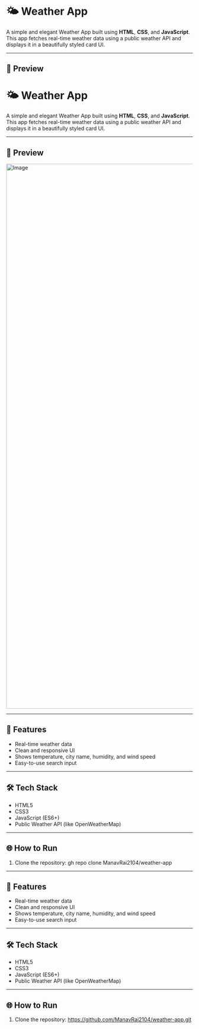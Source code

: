 # 🌤️ Weather App

A simple and elegant Weather App built using **HTML**, **CSS**, and **JavaScript**. This app fetches real-time weather data using a public weather API and displays it in a beautifully styled card UI.

---

## 📸 Preview

# 🌤️ Weather App

A simple and elegant Weather App built using **HTML**, **CSS**, and **JavaScript**. This app fetches real-time weather data using a public weather API and displays it in a beautifully styled card UI.

---

## 📸 Preview

<img width="1470" alt="Image" src="https://github.com/user-attachments/assets/e153934a-a58a-400f-a5f9-2ad962b8e67f" />

---

## 🚀 Features

- Real-time weather data
- Clean and responsive UI
- Shows temperature, city name, humidity, and wind speed
- Easy-to-use search input

---

## 🛠️ Tech Stack

- HTML5
- CSS3
- JavaScript (ES6+)
- Public Weather API (like OpenWeatherMap)

---

## 🌐 How to Run

1. Clone the repository:
   gh repo clone ManavRai2104/weather-app

---

## 🚀 Features

- Real-time weather data
- Clean and responsive UI
- Shows temperature, city name, humidity, and wind speed
- Easy-to-use search input

---

## 🛠️ Tech Stack

- HTML5
- CSS3
- JavaScript (ES6+)
- Public Weather API (like OpenWeatherMap)

---

## 🌐 How to Run

1. Clone the repository:
   https://github.com/ManavRai2104/weather-app.git

